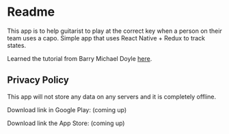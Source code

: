 # Readme

This app is to help guitarist to play at the correct key when a person on their team uses a capo. Simple app that uses React Native + Redux to track states.

Learned the tutorial from Barry Michael Doyle [here](https://www.youtube.com/channel/UCAo4vDfOoLoJkOMNZFjl1mA).

## Privacy Policy

This app will not store any data on any servers and it is completely offline.

Download link in Google Play: (coming up)

Download link the App Store: (coming up)